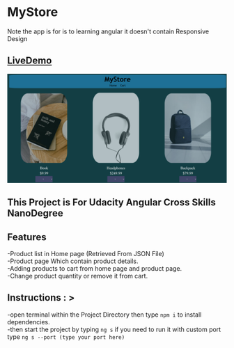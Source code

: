 # MyStore

Note the app is for is to learning angular it doesn't contain Responsive Design

## [LiveDemo](https://6a5cf18a-49bb-487d-be58-ee1ca18f298a-00-3urhgx4cbvblt.spock.replit.dev/)


![Home Page](./Home-Page.png)

## This Project is For Udacity Angular Cross Skills NanoDegree

## Features

  -Product list in Home page (Retrieved From JSON File)<br>
  -Product page Which contain product details.<br>
  -Adding products to cart from home page and product page.<br>
  -Change product quantity or remove it from cart.

## Instructions : >
-open terminal within the Project Directory then type ```npm i``` to install dependencies.<br>
  -then start the project by typing ```ng s```  if you need to run it with custom port type ```ng s --port (type your port here)```
